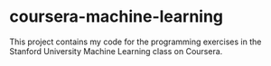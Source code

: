 # coursera-machine-learning
This project contains my code for the programming exercises in the Stanford University Machine Learning class on Coursera.
